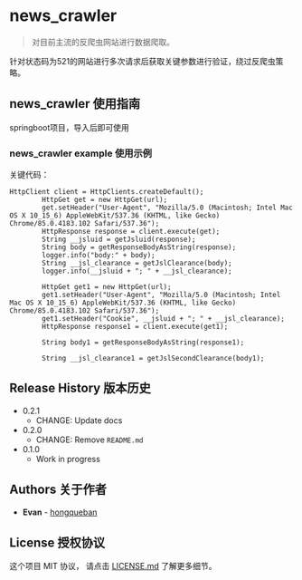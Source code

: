 # news_crawler


> 对目前主流的反爬虫网站进行数据爬取。

针对状态码为521的网站进行多次请求后获取关键参数进行验证，绕过反爬虫策略。


## news_crawler 使用指南

  springboot项目，导入后即可使用


### news_crawler example 使用示例

  关键代码：
  
    HttpClient client = HttpClients.createDefault();
            HttpGet get = new HttpGet(url);
            get.setHeader("User-Agent", "Mozilla/5.0 (Macintosh; Intel Mac OS X 10_15_6) AppleWebKit/537.36 (KHTML, like Gecko) Chrome/85.0.4183.102 Safari/537.36");
            HttpResponse response = client.execute(get);
            String __jsluid = getJsluid(response);
            String body = getResponseBodyAsString(response);
            logger.info("body:" + body);
            String __jsl_clearance = getJslClearance(body);
            logger.info(__jsluid + "; " + __jsl_clearance);

            HttpGet get1 = new HttpGet(url);
            get1.setHeader("User-Agent", "Mozilla/5.0 (Macintosh; Intel Mac OS X 10_15_6) AppleWebKit/537.36 (KHTML, like Gecko) Chrome/85.0.4183.102 Safari/537.36");
            get1.setHeader("Cookie", __jsluid + "; " + __jsl_clearance);
            HttpResponse response1 = client.execute(get1);

            String body1 = getResponseBodyAsString(response1);

            String __jsl_clearance1 = getJslSecondClearance(body1);
  

## Release History 版本历史

* 0.2.1
    * CHANGE: Update docs
* 0.2.0
    * CHANGE: Remove `README.md`
* 0.1.0
    * Work in progress

## Authors 关于作者

* **Evan** -  [hongqueban](https://hongqueban.cn)


## License 授权协议

这个项目 MIT 协议， 请点击 [LICENSE.md](LICENSE.md) 了解更多细节。
